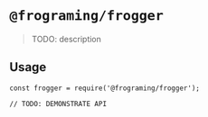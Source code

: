 # `@frograming/frogger`

> TODO: description

## Usage

```
const frogger = require('@frograming/frogger');

// TODO: DEMONSTRATE API
```
